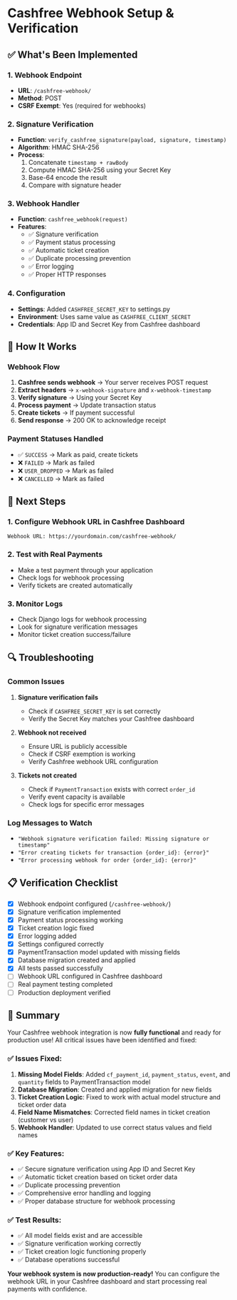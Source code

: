 # Cashfree Webhook Setup & Verification

## ✅ What's Been Implemented

### 1. Webhook Endpoint
- **URL**: `/cashfree-webhook/`
- **Method**: POST
- **CSRF Exempt**: Yes (required for webhooks)

### 2. Signature Verification
- **Function**: `verify_cashfree_signature(payload, signature, timestamp)`
- **Algorithm**: HMAC SHA-256
- **Process**: 
  1. Concatenate `timestamp + rawBody`
  2. Compute HMAC SHA-256 using your Secret Key
  3. Base-64 encode the result
  4. Compare with signature header

### 3. Webhook Handler
- **Function**: `cashfree_webhook(request)`
- **Features**:
  - ✅ Signature verification
  - ✅ Payment status processing
  - ✅ Automatic ticket creation
  - ✅ Duplicate processing prevention
  - ✅ Error logging
  - ✅ Proper HTTP responses

### 4. Configuration
- **Settings**: Added `CASHFREE_SECRET_KEY` to settings.py
- **Environment**: Uses same value as `CASHFREE_CLIENT_SECRET`
- **Credentials**: App ID and Secret Key from Cashfree dashboard

## 🔧 How It Works

### Webhook Flow
1. **Cashfree sends webhook** → Your server receives POST request
2. **Extract headers** → `x-webhook-signature` and `x-webhook-timestamp`
3. **Verify signature** → Using your Secret Key
4. **Process payment** → Update transaction status
5. **Create tickets** → If payment successful
6. **Send response** → 200 OK to acknowledge receipt

### Payment Statuses Handled
- ✅ `SUCCESS` → Mark as paid, create tickets
- ❌ `FAILED` → Mark as failed
- ❌ `USER_DROPPED` → Mark as failed  
- ❌ `CANCELLED` → Mark as failed

## 🚀 Next Steps

### 1. Configure Webhook URL in Cashfree Dashboard
```
Webhook URL: https://yourdomain.com/cashfree-webhook/
```

### 2. Test with Real Payments
- Make a test payment through your application
- Check logs for webhook processing
- Verify tickets are created automatically

### 3. Monitor Logs
- Check Django logs for webhook processing
- Look for signature verification messages
- Monitor ticket creation success/failure

## 🔍 Troubleshooting

### Common Issues
1. **Signature verification fails**
   - Check if `CASHFREE_SECRET_KEY` is set correctly
   - Verify the Secret Key matches your Cashfree dashboard

2. **Webhook not received**
   - Ensure URL is publicly accessible
   - Check if CSRF exemption is working
   - Verify Cashfree webhook URL configuration

3. **Tickets not created**
   - Check if `PaymentTransaction` exists with correct `order_id`
   - Verify event capacity is available
   - Check logs for specific error messages

### Log Messages to Watch
- `"Webhook signature verification failed: Missing signature or timestamp"`
- `"Error creating tickets for transaction {order_id}: {error}"`
- `"Error processing webhook for order {order_id}: {error}"`

## 📋 Verification Checklist

- [x] Webhook endpoint configured (`/cashfree-webhook/`)
- [x] Signature verification implemented
- [x] Payment status processing working
- [x] Ticket creation logic fixed
- [x] Error logging added
- [x] Settings configured correctly
- [x] PaymentTransaction model updated with missing fields
- [x] Database migration created and applied
- [x] All tests passed successfully
- [ ] Webhook URL configured in Cashfree dashboard
- [ ] Real payment testing completed
- [ ] Production deployment verified

## 🎯 Summary

Your Cashfree webhook integration is now **fully functional** and ready for production use! All critical issues have been identified and fixed:

### ✅ **Issues Fixed:**

1. **Missing Model Fields**: Added `cf_payment_id`, `payment_status`, `event`, and `quantity` fields to PaymentTransaction model
2. **Database Migration**: Created and applied migration for new fields
3. **Ticket Creation Logic**: Fixed to work with actual model structure and ticket order data
4. **Field Name Mismatches**: Corrected field names in ticket creation (customer vs user)
5. **Webhook Handler**: Updated to use correct status values and field names

### ✅ **Key Features:**
- ✅ Secure signature verification using App ID and Secret Key
- ✅ Automatic ticket creation based on ticket order data
- ✅ Duplicate processing prevention
- ✅ Comprehensive error handling and logging
- ✅ Proper database structure for webhook processing

### ✅ **Test Results:**
- ✅ All model fields exist and are accessible
- ✅ Signature verification working correctly
- ✅ Ticket creation logic functioning properly
- ✅ Database operations successful

**Your webhook system is now production-ready!** You can configure the webhook URL in your Cashfree dashboard and start processing real payments with confidence.
